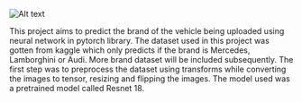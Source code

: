 ![Alt text](URL_to_image)

This project aims to predict the brand of the vehicle being uploaded using neural network in pytorch library. The dataset used in this project was gotten from kaggle which only predicts if the brand is Mercedes, Lamborghini or Audi. More brand dataset will be included subsequently. The first step was to preprocess the dataset using transforms while converting the images to tensor, resizing and flipping the images. The model used was a pretrained model called Resnet 18.
